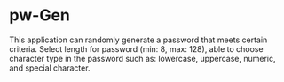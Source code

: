 # pw-Gen
This application can randomly generate a password that meets certain criteria.
Select length for password (min: 8, max: 128), able to choose character type in 
the password such as: lowercase, uppercase, numeric, and special character.
